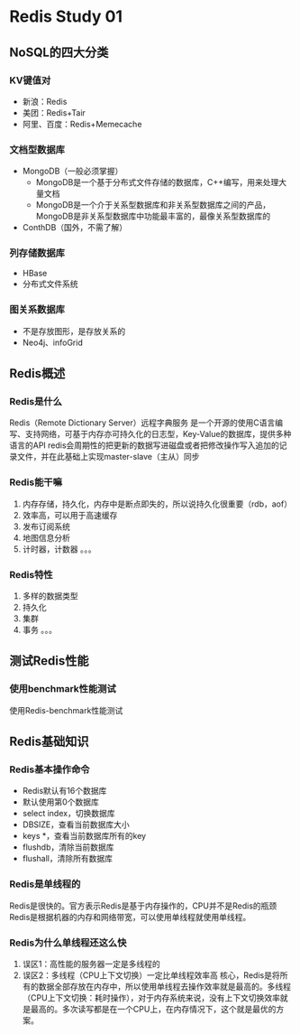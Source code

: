 # Redis Study 01

<!--more-->
## NoSQL的四大分类
### KV键值对
- 新浪：Redis
- 美团：Redis+Tair
- 阿里、百度：Redis+Memecache
### 文档型数据库
- MongoDB（一般必须掌握）
    - MongoDB是一个基于分布式文件存储的数据库，C++编写，用来处理大量文档
    - MongoDB是一个介于关系型数据库和非关系型数据库之间的产品，MongoDB是非关系型数据库中功能最丰富的，最像关系型数据库的
- ConthDB（国外，不需了解）
### 列存储数据库
- HBase
- 分布式文件系统
### 图关系数据库
- 不是存放图形，是存放关系的
- Neo4j、infoGrid
## Redis概述
### Redis是什么
Redis（Remote Dictionary Server）远程字典服务
是一个开源的使用C语言编写、支持网络，可基于内存亦可持久化的日志型，Key-Value的数据库，提供多种语言的API
redis会周期性的把更新的数据写进磁盘或者把修改操作写入追加的记录文件，并在此基础上实现master-slave（主从）同步
### Redis能干嘛
1. 内存存储，持久化，内存中是断点即失的，所以说持久化很重要（rdb，aof）
2. 效率高，可以用于高速缓存
3. 发布订阅系统
4. 地图信息分析
5. 计时器，计数器
。。。
### Redis特性
1. 多样的数据类型
2. 持久化
3. 集群
4. 事务
。。。
## 测试Redis性能
### 使用benchmark性能测试
使用Redis-benchmark性能测试
## Redis基础知识
### Redis基本操作命令
- Redis默认有16个数据库
- 默认使用第0个数据库
- select index，切换数据库
- DBSIZE，查看当前数据库大小
- keys *，查看当前数据库所有的key
- flushdb，清除当前数据库
- flushall，清除所有数据库
### Redis是单线程的
Redis是很快的。官方表示Redis是基于内存操作的，CPU并不是Redis的瓶颈Redis是根据机器的内存和网络带宽，可以使用单线程就使用单线程。
### Redis为什么单线程还这么快
1. 误区1：高性能的服务器一定是多线程的
2. 误区2：多线程（CPU上下文切换）一定比单线程效率高
核心，Redis是将所有的数据全部存放在内存中，所以使用单线程去操作效率就是最高的。多线程（CPU上下文切换：耗时操作），对于内存系统来说，没有上下文切换效率就是最高的。多次读写都是在一个CPU上，在内存情况下，这个就是最优的方案。
